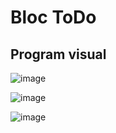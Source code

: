 # Bloc ToDo

## Program visual

![image](https://github.com/user-attachments/assets/df3efb4e-f059-4989-bb79-88550a3a14d6)

![image](https://github.com/user-attachments/assets/2c1f7f7a-b452-4664-9ce2-5825b7e07f2f)

![image](https://github.com/user-attachments/assets/0655d533-eab3-4a13-986f-e639642c8974)
